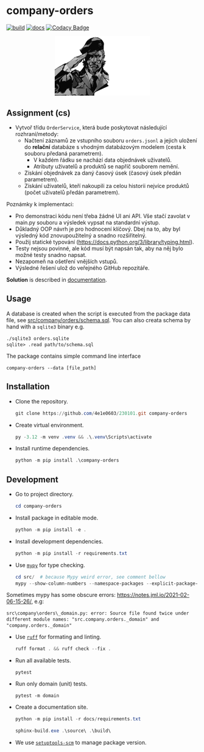 # company-orders

[![build](https://github.com/4e1e0603/230101/actions/workflows/main.yml/badge.svg)](https://github.com/4e1e0603/230101/actions/workflows/main.yml)
[![docs](https://github.com/4e1e0603/230101/actions/workflows/docs.yml/badge.svg)](https://github.com/4e1e0603/230101/actions/workflows/docs.yml)
[![Codacy Badge](https://app.codacy.com/project/badge/Grade/a70ed10bc4b949f7a236e67d1ff0287f)](https://app.codacy.com/gh/4e1e0603/230101/dashboard?utm_source=gh&utm_medium=referral&utm_content=&utm_campaign=Badge_grade)

<p align="center">
  <img src="snake.jpg" width=250px />
</p>

## Assignment (cs)

- Vytvoř třídu `OrderService`, která bude poskytovat následující rozhraní/metody:
  - Načtení záznamů ze vstupního souboru `orders.jsonl` a jejich uložení do **relační** databáze s vhodným databázovým modelem (cesta k souboru předaná parametrem).
    - V každém řádku se nachází data objednávek uživatelů.
    - Atributy uživatelů a produktů se napříč souborem nemění.
  - Získání objednávek za daný časový úsek (časový úsek předán parametrem).
  - Získání uživatelů, kteří nakoupili za celou historii nejvíce produktů (počet uživatelů předán parametrem).

Poznámky k implementaci:

- Pro demonstraci kódu není třeba žádné UI ani API. Vše stačí zavolat v main.py souboru a výsledek vypsat na standardní výstup.
- Důkladný OOP návrh je pro hodnocení klíčový. Dbej na to, aby byl výsledný kód znovupoužitelný a snadno rozšiřitelný.
- Použij statické typování (<https://docs.python.org/3/library/typing.html>).
- Testy nejsou povinné, ale kód musí být napsán tak, aby na něj bylo možné testy snadno napsat.
- Nezapomeň na ošetření vnějších vstupů.
- Výsledné řešení ulož do veřejného GitHub repozitáře.

**Solution** is described in [documentation](https://4e1e0603.github.io/230101/).

## Usage

A database is created when the script is executed from the package data file, see [src/company/orders/schema.sql](schema.sql). You can also creata schema by hand with a `sqlite3` binary e.g.

```shell
./sqlite3 orders.sqlite
sqlite> .read path/to/schema.sql
```

The package contains simple command line interface

```shell
company-orders --data [file_path]
```

## Installation

- Clone the repository.

  ```powershell
  git clone https://github.com/4e1e0603/230101.git company-orders
  ```

- Create  virtual environment.

  ```powershell
  py -3.12 -m venv .venv && .\.venv\Scripts\activate
  ````

- Install runtime dependencies.

  ```powershell
  python -m pip install .\company-orders
  ```

## Development

- Go to project directory.

  ```powershell
  cd company-orders
  ```

- Install package in editable mode.

  ```powershell
  python -m pip install -e .
  ```

- Install development dependencies.

  ```powershell
  python -m pip install -r requirements.txt
  ```

- Use [`mypy`](https://mypy-lang.org/) for type checking.

  ```powershell
  cd src/  # because Mypy weird error, see comment bellow
  mypy --show-column-numbers --namespace-packages --explicit-package-bases .
  ```

Sometimes mypy has some obscure errors: <https://notes.jml.io/2021-02-06-15-26/>, e.g:

```shell
src\company\orders\_domain.py: error: Source file found twice under different module names: "src.company.orders._domain" and "company.orders._domain"
```

- Use [`ruff`](https://docs.astral.sh/ruff/) for formating and linting.

  ```powershell
  ruff format . && ruff check --fix .
  ```

- Run all available tests.

  ```shell
  pytest  
  ```

- Run only domain (unit) tests.

  ```shell
  pytest -m domain
  ```

- Create a documentation site.

    ```powershell
    python -m pip install -r docs/requirements.txt
    ```

    ```powershell
    sphinx-build.exe .\source\ .\build\
    ```
  
- We use [`setuptools-scm`](https://setuptools-scm.readthedocs.io/en/latest/) to manage package version.
